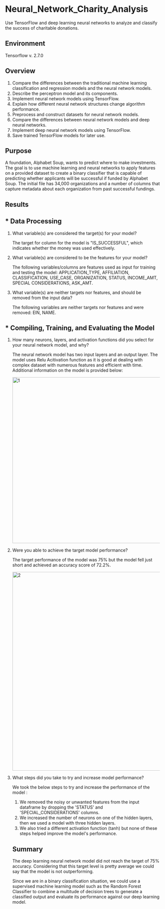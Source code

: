 # Neural_Network_Charity_Analysis

Use TensorFlow and deep learning neural networks to analyze and classify the success of charitable donations.

## Environment

Tensorflow v. 2.7.0

## Overview

1. Compare the differences between the traditional machine learning classification and regression models and the neural network models.
2. Describe the perceptron model and its components.
3. Implement neural network models using TensorFlow.
4. Explain how different neural network structures change algorithm performance.
5. Preprocess and construct datasets for neural network models.
6. Compare the differences between neural network models and deep neural networks.
7. Implement deep neural network models using TensorFlow.
8. Save trained TensorFlow models for later use.

## Purpose

A foundation, Alphabet Soup, wants to predict where to make investments. The goal is to use machine learning and neural networks to apply features on a provided dataset to create a binary classifier that is capable of predicting whether applicants will be successful if funded by Alphabet Soup. The initial file has 34,000 organizations and a number of columns that capture metadata about each organization from past successful fundings.

## Results

## * Data Processing

1. What variable(s) are considered the target(s) for your model?

    The target for column for the model is "IS_SUCCESSFUL", which indicates whether the money was used effectively.
    
2. What variable(s) are considered to be the features for your model?

    The following variables/columns are features used as input for training and testing the model: APPLICATION_TYPE, AFFILIATION, CLASSIFICATION, USE_CASE, ORGANIZATION, STATUS, INCOME_AMT, SPECIAL CONSIDERATIONS, ASK_AMT.
    
3. What variable(s) are neither targets nor features, and should be removed from the input data?

    The following variables are neither targets nor features and were removed: EIN, NAME.
    
## * Compiling, Training, and Evaluating the Model

1. How many neurons, layers, and activation functions did you select for your neural network model, and why?

    The neural network model has two input layers and an output layer. The model uses Relu Acitivation function as it is good at dealing with complex dataset with numerous features and efficient with time. Additional information on the model is provided below:
    
    <img width="538" alt="1" src="https://user-images.githubusercontent.com/88418201/147516980-4a90fab9-8cb4-4110-9b7e-34550113d8f0.png">
    
2. Were you able to achieve the target model performance?

    The target performance of the model was 75% but the model fell just short and achieved an accuracy score of 72.2%.
    
    <img width="644" alt="2" src="https://user-images.githubusercontent.com/88418201/147517043-311d17f0-1ca0-4acf-8b99-3b001eec5362.png">
    
3. What steps did you take to try and increase model performance?

    We took the below steps to try and increase the performance of the model :
    
    1.  We removed the noisy or unwanted features from the input dataframe by dropping the 'STATUS' and 'SPECIAL_CONSIDERATIONS' columns.
    2. We increased the number of neurons on one of the hidden layers, then we used a model with three hidden layers.
    3. We also tried a different activation function (tanh) but none of these steps helped improve the model's performance.
    
    ## Summary
    
    The deep learning neural network model did not reach the target of 75% accuracy. Considering that this target level is pretty average we could say that the model is not outperforming.
    
    Since we are in a binary classification situation, we could use a supervised machine learning model such as the Random Forest Classifier to combine a multitude of decision trees to generate a
    classified output and evaluate its performance against our deep learning model.
    
        


    
